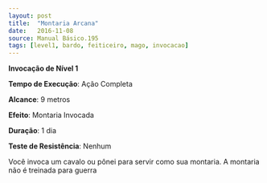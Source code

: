 ```yaml
---
layout: post
title:  "Montaria Arcana"
date:   2016-11-08
source: Manual Básico.195
tags: [level1, bardo, feiticeiro, mago, invocacao]
---
```


**Invocação de Nível 1**

**Tempo de Execução**: Ação Completa

**Alcance**: 9 metros

**Efeito**: Montaria Invocada

**Duração**: 1 dia

**Teste de Resistência**: Nenhum

Você invoca um cavalo ou pônei para servir como sua montaria. A montaria não é treinada para guerra